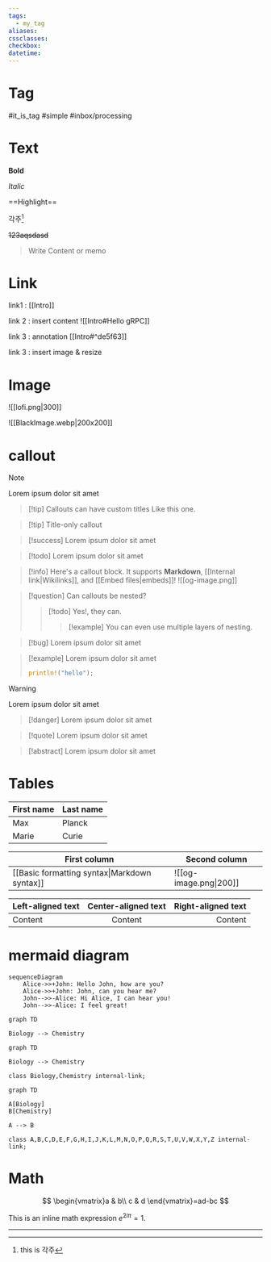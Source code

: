 ```yaml
---
tags:
  - my_tag
aliases: 
cssclasses: 
checkbox: 
datetime:
---
```

# Tag

#it_is_tag #simple #inbox/processing 
# Text

**Bold**

*Italic*

==Highlight==

각주[^asdf] 

~~123aqsdasd~~

> Write Content or memo
# Link

link1 : [[Intro]]

link 2 : insert content
![[Intro#Hello gRPC]]

link 3 : annotation
[[Intro#^de5f63]]

link 3 : insert image & resize


# Image

![[lofi.png|300]]

![[BlackImage.webp|200x200]]

# callout

> [!note]
> Lorem ipsum dolor sit amet

> [!tip] Callouts can have custom titles 
> Like this one.

> [!tip] Title-only callout

> [!success]
> Lorem ipsum dolor sit amet

> [!todo]
> Lorem ipsum dolor sit amet

> [!info] 
> Here's a callout block. 
> It supports **Markdown**, [[Internal link|Wikilinks]], and [[Embed files|embeds]]! 
> ![[og-image.png]]

> [!question] Can callouts be nested? 
> > [!todo] Yes!, they can. 
> > > [!example] You can even use multiple layers of nesting.

> [!bug] 
> Lorem ipsum dolor sit amet

> [!example] 
> Lorem ipsum dolor sit amet
> ```rust
> println!("hello");
> ```

> [!warning]
> Lorem ipsum dolor sit amet

> [!danger] 
> Lorem ipsum dolor sit amet

> [!quote] 
> Lorem ipsum dolor sit amet

> [!abstract]
> Lorem ipsum dolor sit amet


# Tables

| First name | Last name |
| ---------- | --------- |
| Max        | Planck    |
| Marie      | Curie     |


First column | Second column
-- | --
[[Basic formatting syntax\|Markdown syntax]] | ![[og-image.png\|200]]


Left-aligned text | Center-aligned text | Right-aligned text
:-- | :--: | --:
Content | Content | Content

# mermaid diagram

```mermaid
sequenceDiagram
    Alice->>+John: Hello John, how are you?
    Alice->>+John: John, can you hear me?
    John-->>-Alice: Hi Alice, I can hear you!
    John-->>-Alice: I feel great!
```

```mermaid
graph TD

Biology --> Chemistry
```

```mermaid
graph TD

Biology --> Chemistry

class Biology,Chemistry internal-link;
```

```mermaid
graph TD

A[Biology]
B[Chemistry]

A --> B

class A,B,C,D,E,F,G,H,I,J,K,L,M,N,O,P,Q,R,S,T,U,V,W,X,Y,Z internal-link;
```

# Math

$$
\begin{vmatrix}a & b\\
c & d
\end{vmatrix}=ad-bc
$$


This is an inline math expression $e^{2i\pi} = 1$.



---
[^asdf]: this is 각주